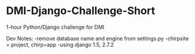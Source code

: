 DMI-Django-Challenge-Short
==========================

1-hour Python/Django challenge for DMI

Dev Notes:
	-remove database name and engine from settings.py
	-chirpsite = project, chirp=app
	-using django 1.5, 2.7.2
	
